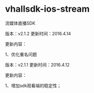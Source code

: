 # vhallsdk-ios-stream
流媒体直播SDK  

版本：v2.1.2   更新时间：2016.4.14

更新内容：

1、优化重名问题

版本：v2.1.1   更新时间：2016.4.12

更新内容：

1、增加sdk观看端的稳定性；
